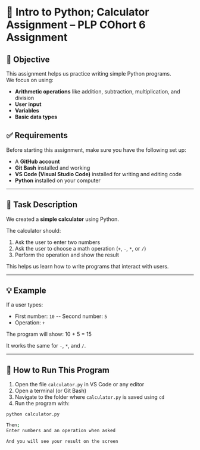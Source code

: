 # 🧮 Intro to Python; Calculator Assignment – PLP COhort 6 Assignment

## 📌 Objective

This assignment helps us practice writing simple Python programs.  
We focus on using:
- **Arithmetic operations** like addition, subtraction, multiplication, and division
- **User input**
- **Variables**
- **Basic data types**

## ✅ Requirements

Before starting this assignment, make sure you have the following set up:

- A **GitHub account**
- **Git Bash** installed and working
- **VS Code (Visual Studio Code)** installed for writing and editing code
- **Python** installed on your computer

---

## 🧾 Task Description

We created a **simple calculator** using Python.

The calculator should:
1. Ask the user to enter two numbers
2. Ask the user to choose a math operation (`+`, `-`, `*`, or `/`)
3. Perform the operation and show the result

This helps us learn how to write programs that interact with users.

---

## 💡 Example

If a user types:
- First number: `10`
-- Second number: `5`
- Operation: `+`

The program will show: 10 + 5 = 15

It works the same for `-`, `*`, and `/`.

---

## 📂 How to Run This Program

1. Open the file `calculator.py` in VS Code or any editor
2. Open a terminal (or Git Bash)
3. Navigate to the folder where `calculator.py` is saved using `cd`
4. Run the program with:

```bash
python calculator.py

Then;
Enter numbers and an operation when asked

And you will see your result on the screen

